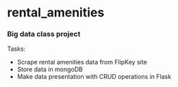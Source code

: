 # rental_amenities

### Big data class project
Tasks:
 * Scrape rental amenities data from FlipKey site
 * Store data in mongoDB
 * Make data presentation with CRUD operations in Flask

